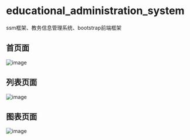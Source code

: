 # educational_administration_system
ssm框架、教务信息管理系统、bootstrap前端框架



## 首页面
![image](http://ovjig1zuj.bkt.clouddn.com/20180715201133.png)


## 列表页面
![image](http://ovjig1zuj.bkt.clouddn.com/20180715201151.png)


## 图表页面
![image](http://ovjig1zuj.bkt.clouddn.com/20180715201204.png)

